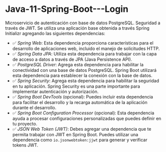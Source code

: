 # Java-11-Spring-Boot---Login
Microservicio de autenticación con base de datos PostgreSQL. Seguridad a través de JWT.
Se utiliza una aplicación base obtenida a través Spring Initializr agregando las siguientes dependencias:
* ✅ *Spring Web*: Esta dependencia proporciona características para el desarrollo de aplicaciones web, incluido el manejo de solicitudes HTTP.
* ✅ *Spring Data JPA*: Utiliza esta dependencia para trabajar con la capa de acceso a datos a través de JPA (Java Persistence API). 
* ✅ *PostgreSQL Driver*: Agrega esta dependencia para habilitar la conectividad con una base de datos PostgreSQL. Spring Boot utilizará esta dependencia para establecer la conexión con la base de datos.
* ✅ *Spring Security*: Agrega esta dependencia para habilitar la seguridad en tu aplicación. Spring Security es una parte importante para implementar autenticación y autorización.
* ✅ *Spring Boot DevTools* (opcional): Puedes incluir esta dependencia para facilitar el desarrollo y la recarga automática de la aplicación durante el desarrollo.
* ✅ *Spring Boot Configuration Processor* (opcional): Esta dependencia ayuda a procesar configuraciones personalizadas que puedes definir en tu proyecto.
* ✅ *JSON Web Token (JWT)*: Debes agregar una dependencia que te permita trabajar con JWT en Spring Boot. Puedes utilizar una dependencia como `io.jsonwebtoken:jjwt` para generar y verificar tokens JWT.

  
